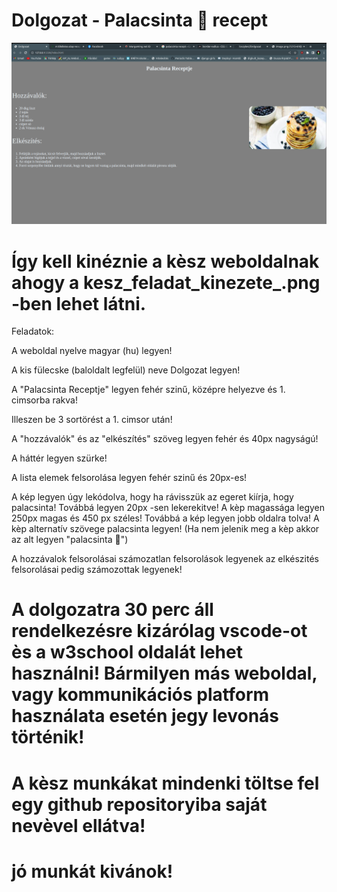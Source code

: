 # Dolgozat - Palacsinta 🥞 recept

<img src="kesz_feladat_kinezete_.png">

# Így kell kinéznie a kèsz weboldalnak ahogy a kesz_feladat_kinezete_.png -ben lehet látni.

Feladatok:

A weboldal nyelve magyar (hu) legyen!

A kis fülecske (baloldalt legfelül) neve Dolgozat legyen!

A "Palacsinta Receptje" legyen fehér szinű, középre helyezve és 1. cimsorba rakva!

Illeszen be 3 sortörést a 1. cimsor után!

A "hozzávalók" és az "elkészítés" szöveg legyen fehér és 40px nagyságú!

A háttér legyen szürke!

A lista elemek felsorolása legyen fehér szinű és 20px-es!

A kép legyen úgy lekódolva, hogy ha rávisszük az egeret kiírja, hogy palacsinta!
Továbbá legyen 20px -sen lekerekitve!
A kèp magassága legyen 250px magas és 450 px széles!
Továbbá a kép legyen jobb oldalra tolva!
A kèp alternatív szövege palacsinta legyen! (Ha nem jelenik meg a kèp akkor az alt legyen "palacsinta 🥞")

A hozzávalok felsorolásai számozatlan felsorolások legyenek az elkészités felsorolásai pedig számozottak legyenek!

# A dolgozatra 30 perc áll rendelkezésre kizárólag vscode-ot ès a w3school oldalát lehet használni! Bármilyen más weboldal, vagy kommunikációs platform használata esetén jegy levonás történik!

# A kèsz munkákat mindenki töltse fel egy github repositoryiba saját nevèvel ellátva!

# jó munkát kivánok! 


